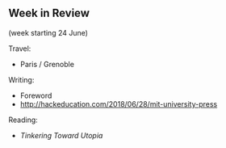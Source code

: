 ## Week in Review

(week starting 24 June)

Travel:
* Paris / Grenoble

Writing:
* Foreword
* http://hackeducation.com/2018/06/28/mit-university-press

Reading: 
* *Tinkering Toward Utopia*
